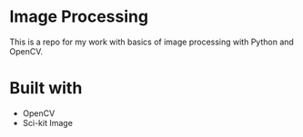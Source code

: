 # Image Processing
This is a repo for my work with basics of image processing with Python and OpenCV.

# Built with
- OpenCV
- Sci-kit Image